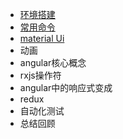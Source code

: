 


* [环境搭建](docs/install.md)
* [常用命令](docs/commands.md)
* [material Ui](docs/material.md)
* 动画
* angular核心概念
* rxjs操作符
* angular中的响应式变成
* redux
* 自动化测试
* 总结回顾

